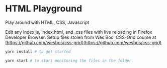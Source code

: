 # HTML Playground

Play around with HTML, CSS, Javascript

Edit any index.js, index.html, and .css files with live reloading in Firefox Developer Browser.
Setup files stolen from Wes Bos' CSS-Grid course at 
[https://github.com/wesbos/css-grid](https://github.com/wesbos/css-grid)

``` sh
yarn install # to get started

yarn start # to start monitoring the files in the folder.
```

